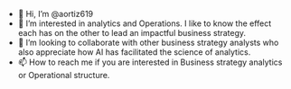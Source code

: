 - 👋 Hi, I’m @aortiz619
- 👀 I’m interested in analytics and Operations. I like to know the effect each has on the other to lead an impactful business strategy.
- 💞️ I’m looking to collaborate with other business strategy analysts who also appreciate how AI has facilitated the science of analytics. 
- 📫 How to reach me if you are interested in Business strategy analytics or Operational structure.

<!---
aortiz619/aortiz619 is a ✨ special ✨ repository because its `README.md` (this file) appears on your GitHub profile.
You can click the Preview link to take a look at your changes.
--->
